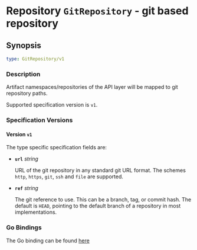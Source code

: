 
# Repository `GitRepository` - git based repository

## Synopsis

```yaml
type: GitRepository/v1
```

### Description

Artifact namespaces/repositories of the API layer will be mapped to git repository paths.

Supported specification version is `v1`.

### Specification Versions

#### Version `v1`

The type specific specification fields are:

- **`url`** *string*

  URL of the git repository in any standard git URL format.
  The schemes `http`, `https`, `git`, `ssh` and `file` are supported.

- **`ref`** *string*

  The git reference to use. This can be a branch, tag, or commit hash. The default is `HEAD`, pointing to the default branch of a repository in most implementations.

### Go Bindings

The Go binding can be found [here](type.go)
